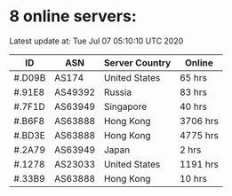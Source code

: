 # 8 online servers:

Latest update at: Tue Jul 07 05:10:10 UTC 2020

| ID | ASN | Server Country | Online |
| -- | --- | -------------- | ------ |
| #.D09B | AS174 | United States | 65 hrs |
| #.91E8 | AS49392 | Russia | 83 hrs |
| #.7F1D | AS63949 | Singapore | 40 hrs |
| #.B6F8 | AS63888 | Hong Kong | 3706 hrs |
| #.BD3E | AS63888 | Hong Kong | 4775 hrs |
| #.2A79 | AS63949 | Japan | 2 hrs |
| #.1278 | AS23033 | United States | 1191 hrs |
| #.33B9 | AS63888 | Hong Kong | 10 hrs |

